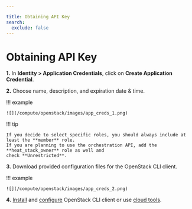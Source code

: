 ```yaml
---

title: Obtaining API Key
search:
  exclude: false
---
```


# Obtaining API Key

__1.__ In **Identity &gt; Application Credentials**, click on **Create Application Credential**.

__2.__ Choose name, description, and expiration date & time.

!!! example

    ![](/compute/openstack/images/app_creds_1.png)

!!! tip

    If you decide to select specific roles, you should always include at least the **member** role.
    If you are planning to use the orchestration API, add the **heat_stack_owner** role as well and
    check **Unrestricted**.

__3.__ Download provided configuration files for the OpenStack CLI client.

!!! example

    ![](/compute/openstack/images/app_creds_2.png)

__4.__ [Install](https://pypi.org/project/python-openstackclient/) and
   [configure](https://docs.openstack.org/python-openstackclient/train/configuration/index.html)
   OpenStack CLI client or use [cloud tools](../additional-information/using-cloud-tools.md).
